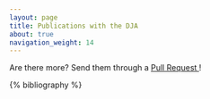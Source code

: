 ```yaml
---
layout: page
title: Publications with the DJA
about: true
navigation_weight: 14
---
```


Are there more? Send them through a <a href="https://github.com/dawn-cph/dja/"> Pull Request </a>!

{% bibliography %}
